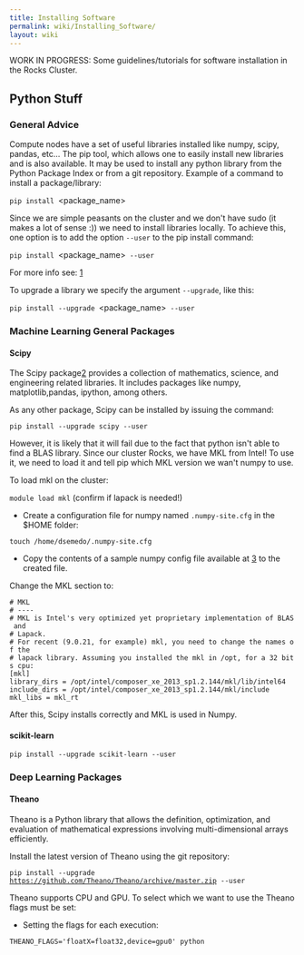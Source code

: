 ```yaml
---
title: Installing Software
permalink: wiki/Installing_Software/
layout: wiki
---
```


WORK IN PROGRESS: Some guidelines/tutorials for software installation in
the Rocks Cluster.

Python Stuff
------------

### General Advice

Compute nodes have a set of useful libraries installed like numpy,
scipy, pandas, etc... The pip tool, which allows one to easily install
new libraries and is also available. It may be used to install any
python library from the Python Package Index or from a git repository.
Example of a command to install a package/library:

`pip install `<package_name>

Since we are simple peasants on the cluster and we don't have sudo (it
makes a lot of sense :)) we need to install libraries locally. To
achieve this, one option is to add the option `--user` to the pip
install command:

`pip install `<package_name>` --user`

For more info see:
[1](http://pip-python3.readthedocs.org/en/latest/user_guide.html#user-installs)

To upgrade a library we specify the argument `--upgrade`, like this:

`pip install --upgrade `<package_name>` --user`

### Machine Learning General Packages

#### Scipy

The Scipy package[2](https://www.scipy.org/) provides a collection of
mathematics, science, and engineering related libraries. It includes
packages like numpy, matplotlib,pandas, ipython, among others.

As any other package, Scipy can be installed by issuing the command:

`pip install --upgrade scipy --user`

However, it is likely that it will fail due to the fact that python
isn't able to find a BLAS library. Since our cluster Rocks, we have MKL
from Intel! To use it, we need to load it and tell pip which MKL version
we wan't numpy to use.

To load mkl on the cluster:

`module load mkl` (confirm if lapack is needed!)

-   Create a configuration file for numpy named `.numpy-site.cfg` in the
    $HOME folder:

  
  
`touch /home/dsemedo/.numpy-site.cfg`

-   Copy the contents of a sample numpy config file available at
    [3](https://github.com/numpy/numpy/blob/master/site.cfg.example) to
    the created file.

Change the MKL section to:

`# MKL`  
`# ----`  
`# MKL is Intel's very optimized yet proprietary implementation of BLAS and`  
`# Lapack.`  
`# For recent (9.0.21, for example) mkl, you need to change the names of the`  
`# lapack library. Assuming you installed the mkl in /opt, for a 32 bits cpu:`  
`[mkl]`  
`library_dirs = /opt/intel/composer_xe_2013_sp1.2.144/mkl/lib/intel64 `  
`include_dirs = /opt/intel/composer_xe_2013_sp1.2.144/mkl/include`  
`mkl_libs = mkl_rt`

After this, Scipy installs correctly and MKL is used in Numpy.

#### scikit-learn

`pip install --upgrade scikit-learn --user`

### Deep Learning Packages

#### Theano

Theano is a Python library that allows the definition, optimization, and
evaluation of mathematical expressions involving multi-dimensional
arrays efficiently.

Install the latest version of Theano using the git repository:

`pip install --upgrade `[`https://github.com/Theano/Theano/archive/master.zip`](https://github.com/Theano/Theano/archive/master.zip)` --user`

Theano supports CPU and GPU. To select which we want to use the Theano
flags must be set:

-   Setting the flags for each execution:

  
  
<code>THEANO\_FLAGS='floatX=float32,device=gpu0' python

<script>

.py</code>

-   Alternatively we can create a config file:

  
  
`echo -e "[global]\nfloatX=float32\ndevice = gpu0\n" > ~/.theanorc`

With this config, Theano will attempt to use the GPU for computations.
If it fails to find a GPU, it will fallback to the CPU.

Additionally, we want Theano to also use MKL:

-   Modify Theano config file by adding:

`[blas]`  
`ldflags = -L/opt/intel/composer_xe_2013_sp1.2.144/mkl/lib/intel64 -L/opt/intel/composer_xe_2013_sp1.2.144/compiler/lib/intel64 -lmkl_gf_lp64 -lmkl_intel_lp64 -lmkl_intel_thread -lmkl_gnu_thread -lmkl_core -lmkl_vml_avx -lmkl_def -ldl -lpthread -lm -lmkl_rt -liomp5`

For more info about Theano flags
see[4](http://deeplearning.net/software/theano/library/config.html).

#### Lasagne

Lasagne is a lightweight library to build and train neural networks in
Theano. It depends on Theano, therefore it must be installed first. To
install Lasagne:

`pip install --upgrade `[`https://github.com/Lasagne/Lasagne/archive/master.zip`](https://github.com/Lasagne/Lasagne/archive/master.zip)` --user`

Lasagne documentation:
[5](http://lasagne.readthedocs.org/en/latest/index.html)

#### Keras

"Keras is a minimalist, highly modular neural networks library, written
in Python and capable of running on top of either TensorFlow or Theano.
It was developed with a focus on enabling fast experimentation. Being
able to go from idea to result with the least possible delay is key to
doing good research."

Dependencies:

-   cv2 -\> `pip install cv2 --user`

`pip install git+git://github.com/Theano/Theano.git --user`

Keras Documentation: [6](http://keras.io/)

### Computer Vision Packages

#### scikit-image

`pip install --upgrade scikit-image --user`

OpenCV
------

Steps for installing OpenCV 3.1.0 with extra modules (OpenCV contrib).
OpenCV will be compiled with support for OpenCL and CUDA.

Downloading OpenCV: [7](http://opencv.org/downloads.html)

Extra modules must be downloaded from git.

`$ git clone `[`https://github.com/Itseez/opencv_contrib`](https://github.com/Itseez/opencv_contrib)

From now on, let <opencv_contrib_dir> be the the downloaded
opencv\_contrib folder.

Load necessary modules:

`$ module load cmake gnutools mkl python eigen hdf5 mvapich2_eth`

GCC must know where the file mpi.h is. When the mvapich2\_eth module is
loaded the environment variable CPATH is not updated. Update the CPATH
variable:

`$ export CPATH=/opt/mvapich2/gnu/eth/include/:$CPATH`

Compiling OpenCV:

`$ cd `<opencv_source>  
`$ mkdir build && cd "$_"`  
`$ cmake -D CMAKE_BUILD_TYPE=RELEASE -D CMAKE_INSTALL_PREFIX=`<install_folder>` -D INSTALL_C_EXAMPLES=OFF -D INSTALL_PYTHON_EXAMPLES=ON -D OPENCV_EXTRA_MODULES_PATH=`<opencv_contrib_dir>`/modules -D BUILD_EXAMPLES=ON -D ENABLE_FAST_MATH=1 -D CUDA_FAST_MATH=1 -D WITH_OPENCL=ON -D BUILD_opencv_python2=ON -D PYTHON_INCLUDE_DIR=/opt/python/include/python2.7 -D PYTHON_LIBRARY=/opt/python/lib/libpython2.7.so  ..`  
`$ make -j12`  
`$ make install`

The final step is to add the path of cv2.so library to the PYTHONPATH
variable, such that python finds it:

`# Add this line to ~/.bashrc`  
`export PYTHONPATH=$HOME/opencv_build/lib/python2.7/site-packages:$PYTHONPATH`

To check if it installed correctly:

`$ python`  
`>>> import cv2`

If the import succeeds then Python-OpenCV is installed.

#### Adding support for FFmpeg

Assuming that FFmpeg was compiled previously and the build directory is
<ffmpeg_build>, the following environment variables must be set:

`export LD_LIBRARY_PATH=`<ffmpeg_build>`/lib/:$LD_LIBRARY_PATH`  
`export PKG_CONFIG_PATH=$PKG_CONFIG_PATH:`<ffmpeg_build>`/lib/pkgconfig`  
`export PKG_CONFIG_LIBDIR=$PKG_CONFIG_LIBDIR:`<ffmpeg_build>`/lib/`

Now, cmake should be able to find FFmpeg.

NOTE: FFmpeg must be compiled with the following options:
`./configure --enable-nonfree --enable-pic --enable-shared`

### Common Problems

#### IPPICV hash mismatch

While creating the makefile for compilation, the lib ippicv will be
automatically downloaded. However, the md5sum of the downloaded file
will not match the hardcoded hash on the cmake.

Instead of changing cmake we can manually download the file. Download
URL:
[8](https://raw.githubusercontent.com/Itseez/opencv_3rdparty/81a676001ca8075ada498583e4166079e5744668/ippicv/ippicv_linux_20151201.tgz)
Steps:

`$ mkdir `<opencv_source>`/3rdparty/ippicv/downloads/linux-808b791a6eac9ed78d32a7666804320e && cd "$_"`  
`$ wget `[`https://raw.githubusercontent.com/Itseez/opencv_3rdparty/81a676001ca8075ada498583e4166079e5744668/ippicv/ippicv_linux_20151201.tgz`](https://raw.githubusercontent.com/Itseez/opencv_3rdparty/81a676001ca8075ada498583e4166079e5744668/ippicv/ippicv_linux_20151201.tgz)  
`$ cd ../../ && mkdir unpack && cd "$_"`  
`$ cp ../downloads/linux-808b791a6eac9ed78d32a7666804320e/ippicv_linux_20151201.tgz .`  
`$ tar zxvf ippicv_linux_20151201.tgz`

Alternatively, one can pass the option `-D WITH_IPP=OFF` to the cmake
call to compile without the IPPICV lib.

Caffe
-----

Steps for installing the Caffe
[9](http://caffe.berkeleyvision.org/installation.html). Caffe is a deep
learning framework made with expression, speed, and modularity in mind.

Caffe has the following dependencies:

-   Cuda Toolkit and cuDNN (For GPU mode)
-   OpenCV (optional but recommended)
-   BLAS ( ATLAS, MKL, or OpenBLAS)
-   Boost \>= 1.55
-   protobuf, glog, gflags, hdf5

With some luck, we only need to install glog and gflags, the remaining
libraries are already installed

Load necessary modules:

`$ module load cmake gnutools mkl python eigen hdf5 boost mvapich2_eth`

### Installing missing dependencies

#### glog

Glog is available on git:

`$ git clone git@github.com:google/glog.git`  
`$ cd glog`

The automake version on the cluster is different from the one that glog
is expecting. To fix this:

`$ rm test-driver`  
`$ ln -s /opt/gnu/share/automake-1.15/test-driver test-driver`

The configure has the aclocal tool version hardcoded aswell (version
1.14). In the rocks cluster the version 1.15 is available. To fix this
open the configure file and change the line:

`am__api_version='1.14'`

to

`am__api_version='1.15'`

Compiling glog:

`$ mkdir build && cd "$_"`  
`$ export CXXFLAGS="-fPIC" &&  cmake -DCMAKE_INSTALL_PREFIX=`<install-folder>` ..`  
`$ make VERBOSE=1`  
`$ make`  
`$ make install`

#### gflags

Gflags is available on git:

`$ git clone git@github.com:gflags/gflags.git`  
`$ cd gflags`

Compiling gflags:

`$ mkdir build && cd "$_"`  
`$ export CXXFLAGS="-fPIC" && cmake -DCMAKE_INSTALL_PREFIX=`<install-folder>` ..`  
`$ make`  
`$ make install`

Make sure that the install-folder is on your PATH and LD\_LIBRARY\_PATH
variables.

#### leveldb

Leveldb is available on git:

`$ git clone git@github.com:google/leveldb.git`  
`$ cd leveldb`  
`$ make`  
`$ cp --preserve=links libleveldb.* `<install-folder>`/lib`  
`$ cp -r include/leveldb `<install-folder>`/include/`  
`$ cp --preserve=links out-shared/libleveldb.so* ~/installed_libs/lib/`

#### lmdb

Lmdb is available on git and through pip:

`$ pip install lmdb --user`  
`$ git clone `[`https://github.com/LMDB/lmdb`](https://github.com/LMDB/lmdb)  
`$ cd lmdb/libraries/liblmdb/`

Open the Makefile and find the line `prefix = /usr/local`. Change path
to your install folder.

`$ make`  
`$ make install`

### Compiling

Caffe is available on git:

`$ git clone git@github.com:BVLC/caffe.git`  
`$ cd caffe`  
`$ cp Makefile.config.example Makefile.config`

All the options for compiling Caffe are available in the file
Makefile.config. We can make the following changes:

-   Use cuDNN on the machine that has an NVIDIA card: Uncomment
    USE\_CUDNN line.
-   If we have OpenCV version \>= 3: Uncomment OPENCV\_VERSION := 3.
-   Change CUDA dir to /opt/cuda (In a machine with NVIDIA card)
-   Use MKL: set BLAS := mkl
-   BLAS\_INCLUDE :=
    /opt/intel/composer\_xe\_2013\_sp1.2.144/mkl/include
-   BLAS\_LIB :=
    /opt/intel/composer\_xe\_2013\_sp1.2.144/mkl/lib/intel64
-   PYTHON\_INCLUDE := /opt/python/include/python2.7 \\

`       /opt/python/lib/python2.7/site-packages/numpy/core/include`

-   PYTHON\_LIB := /opt/python/lib/
-   Add include and lib gflags and glogs folders to INCLUDE\_DIRS and
    LIBRARY\_DIRS.
-   Add include and lib opencv folders to INCLUDE\_DIRS and
    LIBRARY\_DIRS.
-   Add hdf5 path:
    -   Add /opt/hdf5/gnu/mvapich2\_eth/include to INCLUDE\_DIRS
    -   Add /opt/hdf5/gnu/mvapich2\_eth/lib to LIBRARY\_DIRS
-   Add boost libraries path:
    -   Add /opt/boost/gnu/mvapich2\_eth/include to INCLUDE\_DIRS
    -   Add /opt/boost/gnu/mvapich2\_eth/lib to LIBRARY\_DIRS
-   Add /usr/lib64 to LIBRARY\_DIRS

The result should something like:

`INCLUDE_DIRS := $(PYTHON_INCLUDE) /usr/local/include /home/dsemedo/installed_libs/include /home/dsemedo/opencv_build/include /opt/hdf5/gnu/mvapich2_eth/include /opt/boost/gnu/mvapich2_eth/include`  
`LIBRARY_DIRS := $(PYTHON_LIB) /usr/local/lib /usr/lib /home/dsemedo/installed_libs/lib /home/dsemedo/opencv_build/lib /opt/hdf5/gnu/mvapich2_eth/lib /opt/boost/gnu/mvapich2_eth/lib /usr/lib64`

Compile steps:

`$ make`  
`$ make install`  
`$ make test`  
`$ make runtest`

Compiling python wrappers:

`$ make pycaffe`

Add <caffe_folder>/python to the PYTHONPATH environment variable. To
verify that it installed correctly:

`$ python`  
`>>> import caffe`

#### Possible problems

Make was not finding the libsnappy.so so I did the following to solve
the problem:

`ln -s /usr/lib64/libsnappy.so.1 ~/installed_libs/lib/libsnappy.so`

Make failed due to a missing symbol from the libboost\_python.so.
Probably the Boost library version available in the cluster was compiled
with another python version. I compiled boost into a local folder and
used that version.

Boost
-----

The Boost library can be downloaded here: [10](http://www.boost.org/).
After downloading, extract it to some folder.

Compiling boost:

`$ cd `<boost_folder>  
`$ ./bootstrap.sh --prefix=`<install_folder>  
`$ ./b2 install  --prefix=`<install_folder>

Add the <install_folder>`/lib` and <install_folder>`/include` to your
PATH.

VLFeat
------

The VLFeat open source library implements popular computer vision
algorithms specializing in image understanding and local features
extraction and matching. Algorithms include Fisher Vector, VLAD, SIFT,
MSER, k-means, hierarchical k-means, agglomerative information
bottleneck, SLIC superpixels, quick shift superpixels, large scale SVM
training, and many others. It is written in C for efficiency and
compatibility, with interfaces in MATLAB for ease of use, and detailed
documentation throughout. It supports Windows, Mac OS X, and Linux.

Installing VLFeat w/ Python wrapper:

`$ git clone `[`https://github.com/mmmikael/vlfeat.git`](https://github.com/mmmikael/vlfeat.git)  
`$ module load gnutools`

The Makefile provided does not compile due to the fact that pthread
library is missing.

For linux installation x86/x64 operation systems edit the Makefile and
go to the line "\# Linux-64". Add "-lpthread" to the CFLAGS line. It
should look like this:

`  # Linux-64`  
`  ifeq ($(ARCH),a64)`  
`  LDFLAGS += -lm -lpthread -Wl,--rpath,\$$ORIGIN`

Then just run make:

`$ make`

Now VLFeat is compiled. To make the Python wrapper work, add the path of
the python folder to the PYTHONPATH system variable:

`$ export PYTHONPATH="`<something>`/vlfeat/python":$PYTHONPATH`

NOTE: It needs the PIL python library
